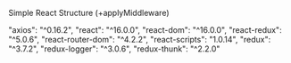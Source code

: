 Simple React Structure (+applyMiddleware)

"axios": "^0.16.2",
"react": "^16.0.0",
"react-dom": "^16.0.0",
"react-redux": "^5.0.6",
"react-router-dom": "^4.2.2",
"react-scripts": "1.0.14",
"redux": "^3.7.2",
"redux-logger": "^3.0.6",
"redux-thunk": "^2.2.0"